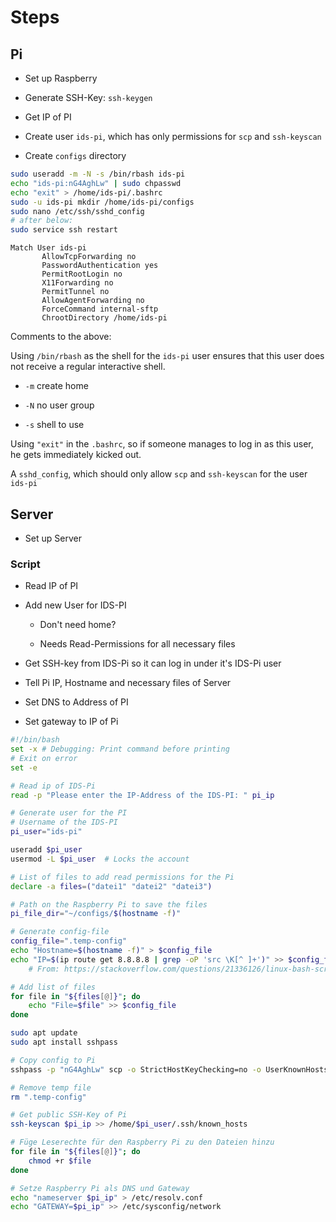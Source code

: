 # Steps

## Pi

- Set up Raspberry

- Generate SSH-Key: `ssh-keygen`

- Get IP of PI

- Create user `ids-pi`, which has only permissions for `scp` and `ssh-keyscan`

- Create `configs` directory

```bash
sudo useradd -m -N -s /bin/rbash ids-pi
echo "ids-pi:nG4AghLw" | sudo chpasswd
echo "exit" > /home/ids-pi/.bashrc
sudo -u ids-pi mkdir /home/ids-pi/configs
sudo nano /etc/ssh/sshd_config
# after below:
sudo service ssh restart
```

```text
Match User ids-pi
       AllowTcpForwarding no
       PasswordAuthentication yes
       PermitRootLogin no
       X11Forwarding no
       PermitTunnel no
       AllowAgentForwarding no
       ForceCommand internal-sftp
       ChrootDirectory /home/ids-pi
```

Comments to the above:

Using `/bin/rbash` as the shell for the `ids-pi` user ensures that this user does not receive a regular interactive shell.

- `-m` create home

- `-N` no user group

- `-s` shell to use

Using `"exit"` in the `.bashrc`, so if someone manages to log in as this user, he gets immediately kicked out.

A `sshd_config`, which should only allow `scp` and `ssh-keyscan` for the user `ids-pi`

## Server

- Set up Server

### Script

- Read IP of PI

- Add new User for IDS-PI
  
  - Don't need home?
  
  - Needs Read-Permissions for all necessary files

- Get SSH-key from IDS-Pi so it can log in under it's IDS-Pi user

- Tell Pi IP, Hostname and necessary files of Server

- Set DNS to Address of PI

- Set gateway to IP of Pi

```bash
#!/bin/bash
set -x # Debugging: Print command before printing
# Exit on error
set -e

# Read ip of IDS-Pi
read -p "Please enter the IP-Address of the IDS-PI: " pi_ip

# Generate user for the PI
# Username of the IDS-PI
pi_user="ids-pi"

useradd $pi_user
usermod -L $pi_user  # Locks the account

# List of files to add read permissions for the Pi
declare -a files=("datei1" "datei2" "datei3")

# Path on the Raspberry Pi to save the files
pi_file_dir="~/configs/$(hostname -f)"

# Generate config-file
config_file=".temp-config"
echo "Hostname=$(hostname -f)" > $config_file
echo "IP=$(ip route get 8.8.8.8 | grep -oP 'src \K[^ ]+')" >> $config_file # IP Address, used to connect to the Internet
    # From: https://stackoverflow.com/questions/21336126/linux-bash-script-to-extract-ip-address

# Add list of files
for file in "${files[@]}"; do
    echo "File=$file" >> $config_file
done

sudo apt update
sudo apt install sshpass 

# Copy config to Pi
sshpass -p "nG4AghLw" scp -o StrictHostKeyChecking=no -o UserKnownHostsFile=/dev/null $config_file $pi_user@$pi_ip:$pi_file_dir || true

# Remove temp file
rm ".temp-config"

# Get public SSH-Key of Pi
ssh-keyscan $pi_ip >> /home/$pi_user/.ssh/known_hosts

# Füge Leserechte für den Raspberry Pi zu den Dateien hinzu
for file in "${files[@]}"; do
    chmod +r $file
done

# Setze Raspberry Pi als DNS und Gateway
echo "nameserver $pi_ip" > /etc/resolv.conf
echo "GATEWAY=$pi_ip" >> /etc/sysconfig/network
```
